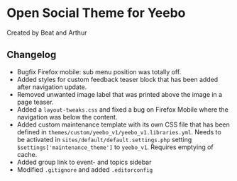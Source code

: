 # Open Social Theme for Yeebo

Created by Beat and Arthur

## Changelog

- Bugfix Firefox mobile: sub menu position was totally off.
- Added styles for custom feedback teaser block that has been added after navigation update.
- Removed unwanted image label that was printed above the image in a page teaser.
- Added a `layout-tweaks.css` and fixed a bug on Firefox Mobile where the navigation was below the content.
- Added custom maintenance template with its own CSS file that has been defined in `themes/custom/yeebo_v1/yeebo_v1.libraries.yml`. Needs to be activated in `sites/default/default.settings.php` setting `$settings['maintenance_theme']` to `yeebo_v1`. Requires emptying of cache.
- Added group link to event- and topics sidebar
- Modified `.gitignore` and added `.editorconfig`
